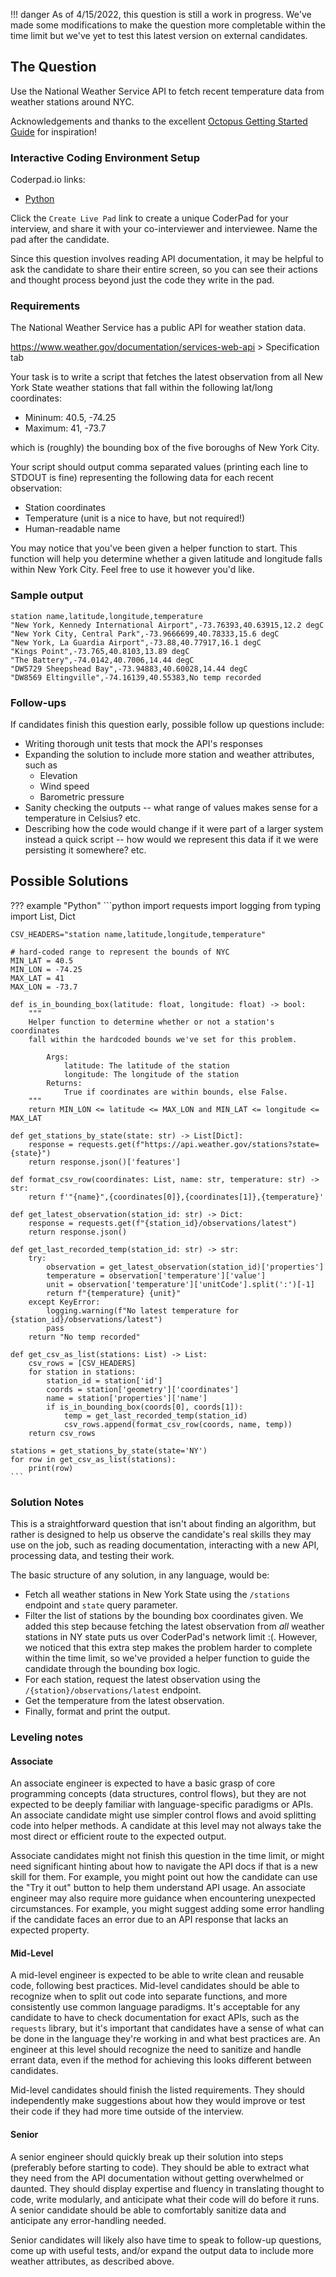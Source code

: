 !!! danger
    As of 4/15/2022, this question is still a work in progress. We've made some
    modifications to make the question more completable within the time limit but
    we've yet to test this latest version on external candidates.

## The Question

Use the National Weather Service API to fetch recent temperature data from 
weather stations around NYC.

Acknowledgements and thanks to the excellent [Octopus Getting Started Guide](https://de.tech.nyt.net/de-octopus/docs/tutorial/)
for inspiration!

### Interactive Coding Environment Setup

Coderpad.io links:

- <a href="https://app.coderpad.io/sandbox?question_id=182839" target="_blank">Python</a>

Click the `Create Live Pad` link to create a unique CoderPad for your
interview, and share it with your co-interviewer and interviewee. Name the pad
after the candidate.

Since this question involves reading API documentation, it may be helpful to ask
the candidate to share their entire screen, so you can see their actions and
thought process beyond just the code they write in the pad.

### Requirements

The National Weather Service has a public API for weather station data.

https://www.weather.gov/documentation/services-web-api > Specification tab

Your task is to write a script that fetches the latest observation from all
New York State weather stations that fall within the following lat/long 
coordinates:

- Mininum: 40.5, -74.25
- Maximum: 41, -73.7

which is (roughly) the bounding box of the five boroughs of New York City.

Your script should output comma separated values (printing each line to STDOUT
is fine) representing the following data for each recent observation:

- Station coordinates
- Temperature (unit is a nice to have, but not required!)
- Human-readable name

You may notice that you've been given a helper function to start. This function
will help you determine whether a given latitude and longitude falls
within New York City. Feel free to use it however you'd like.

### Sample output

```
station name,latitude,longitude,temperature
"New York, Kennedy International Airport",-73.76393,40.63915,12.2 degC
"New York City, Central Park",-73.9666699,40.78333,15.6 degC
"New York, La Guardia Airport",-73.88,40.77917,16.1 degC
"Kings Point",-73.765,40.8103,13.89 degC
"The Battery",-74.0142,40.7006,14.44 degC
"DW5729 Sheepshead Bay",-73.94883,40.60028,14.44 degC
"DW8569 Eltingville",-74.16139,40.55383,No temp recorded
```

### Follow-ups

If candidates finish this question early, possible follow up questions include:

- Writing thorough unit tests that mock the API's responses
- Expanding the solution to include more station and weather attributes, such as
    - Elevation
    - Wind speed
    - Barometric pressure
- Sanity checking the outputs -- what range of values makes sense for a
temperature in Celsius? etc.
- Describing how the code would change if it were part of a larger system instead
a quick script -- how would we represent this data if it we were persisting it
somewhere? etc.

## Possible Solutions

??? example "Python"
    ```python
    import requests
    import logging
    from typing import List, Dict

    CSV_HEADERS="station name,latitude,longitude,temperature"
    
    # hard-coded range to represent the bounds of NYC
    MIN_LAT = 40.5
    MIN_LON = -74.25
    MAX_LAT = 41
    MAX_LON = -73.7
    
    def is_in_bounding_box(latitude: float, longitude: float) -> bool:
        """
        Helper function to determine whether or not a station's coordinates
        fall within the hardcoded bounds we've set for this problem.
    
            Args:
                latitude: The latitude of the station
                longitude: The longitude of the station
            Returns:
                True if coordinates are within bounds, else False.
        """
        return MIN_LON <= latitude <= MAX_LON and MIN_LAT <= longitude <= MAX_LAT
    
    def get_stations_by_state(state: str) -> List[Dict]:
        response = requests.get(f"https://api.weather.gov/stations?state={state}")
        return response.json()['features']
    
    def format_csv_row(coordinates: List, name: str, temperature: str) -> str:
        return f'"{name}",{coordinates[0]},{coordinates[1]},{temperature}'
    
    def get_latest_observation(station_id: str) -> Dict:
        response = requests.get(f"{station_id}/observations/latest")
        return response.json()
    
    def get_last_recorded_temp(station_id: str) -> str:
        try:
            observation = get_latest_observation(station_id)['properties']
            temperature = observation['temperature']['value']
            unit = observation['temperature']['unitCode'].split(':')[-1]
            return f"{temperature} {unit}"
        except KeyError:
            logging.warning(f"No latest temperature for {station_id}/observations/latest")
            pass
        return "No temp recorded"
    
    def get_csv_as_list(stations: List) -> List:
        csv_rows = [CSV_HEADERS]
        for station in stations:
            station_id = station['id']
            coords = station['geometry']['coordinates']
            name = station['properties']['name']
            if is_in_bounding_box(coords[0], coords[1]):
                temp = get_last_recorded_temp(station_id)
                csv_rows.append(format_csv_row(coords, name, temp))
        return csv_rows
    
    stations = get_stations_by_state(state='NY')
    for row in get_csv_as_list(stations):
        print(row)
    ```

### Solution Notes

This is a straightforward question that isn't about finding an algorithm, but
rather is designed to help us observe the candidate's real skills they may use
on the job, such as reading documentation, interacting with a new API,
processing data, and testing their work.

The basic structure of any solution, in any language, would be:

- Fetch all weather stations in New York State using the `/stations` endpoint
and `state` query parameter.
- Filter the list of stations by the bounding box coordinates given. We added
this step because fetching the latest observation from *all* weather stations in
NY state puts us over CoderPad's network limit :(. However, we noticed that this
extra step makes the problem harder to complete within the time limit, so we've
provided a helper function to guide the candidate through the bounding box logic.
- For each station, request the latest observation using the
`/{station}/observations/latest` endpoint.
- Get the temperature from the latest observation.
- Finally, format and print the output.

### Leveling notes

#### Associate

An associate engineer is expected to have a basic grasp of core programming
concepts (data structures, control flows), but they are not expected to be
deeply familiar with language-specific paradigms or APIs. An associate candidate
might use simpler control flows and avoid splitting code into helper methods.
A candidate at this level may not always take the most direct or efficient route
to the expected output.

Associate candidates might not finish this question in the time limit, or might
need significant hinting about how to navigate the API docs if that is a new
skill for them. For example, you might point out how the candidate can use the
"Try it out" button to help them understand API usage. An associate engineer
may also require more guidance when encountering unexpected circumstances. For
example, you might suggest adding some error handling if the candidate faces an
error due to an API response that lacks an expected property.

#### Mid-Level

A mid-level engineer is expected to be able to write clean and reusable code,
following best practices. Mid-level candidates should be able to recognize when
to split out code into separate functions, and more consistently use common
language paradigms. It's acceptable for any candidate to have to check
documentation for exact APIs, such as the `requests` library, but it's important
that candidates have a sense of what can be done in the language they're working
in and what best practices are. An engineer at this level should recognize the
need to sanitize and handle errant data, even if the method for achieving this
looks different between candidates.

Mid-level candidates should finish the listed requirements. They should 
independently make suggestions about how they would improve or test their 
code if they had more time outside of the interview.

#### Senior

A senior engineer should quickly break up their solution into steps (preferably
before starting to code). They should be able to extract what they need from the
API documentation without getting overwhelmed or daunted. They should display
expertise and fluency in translating thought to code, write modularly, and
anticipate what their code will do before it runs. A senior candidate should be 
able to comfortably sanitize data and anticipate any error-handling needed.

Senior candidates will likely also have time to speak to follow-up questions,
come up with useful tests, and/or expand the output data to include
more weather attributes, as described above.
